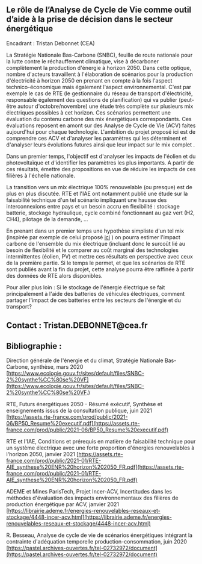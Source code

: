 ## Le rôle de l’Analyse de Cycle de Vie comme outil d’aide à  la prise de décision dans le secteur énergétique

Encadrant : Tristan Debonnet (CEA)

La Stratégie Nationale Bas-Carbone (SNBC), feuille de route nationale pour la lutte contre le réchauffement climatique, vise à décarboner complètement la production d\'énergie à horizon 2050. Dans cette optique, nombre d'acteurs travaillent à l\'élaboration de scénarios pour la production d\'électricité à horizon 2050 en prenant en compte à la fois l\'aspect technico-économique mais également l\'aspect environnemental. C'est par exemple le cas de RTE (le gestionnaire du réseau de transport d'électricité, responsable également des questions de planification) qui va publier (peut-être autour d'octobre/novembre) une étude très complète sur plusieurs mix électriques possibles à cet horizon. Ces scénarios permettent une évaluation du contenu carbone des mix énergétiques correspondants. Ces évaluations reposent en amont sur des Analyse de Cycle de Vie (ACV) faites aujourd'hui pour chaque technologie. L\'ambition du projet proposé ici est de comprendre ces ACV et d'analyser les paramètres qui les déterminent et d'analyser leurs évolutions futures ainsi que leur impact sur le mix complet .

Dans un premier temps, l\'objectif est d\'analyser les impacts de l\'éolien et du photovoltaïque et d\'identifier les paramètres les plus importants. A partir de ces résultats, émettre des propositions en vue de réduire les impacts de ces filières à l\'échelle nationale.

La transition vers un mix électrique 100% renouvelable (ou presque) est de plus en plus discutée. RTE et l\'IAE ont notamment publié une étude sur la faisabilité technique d\'un tel scénario impliquant une hausse des interconnexions entre pays et un besoin accru en flexibilité : stockage batterie, stockage hydraulique, cycle combiné fonctionnant au gaz vert (H2, CH4), pilotage de la demande, ...

En prenant dans un premier temps une hypothèse simpliste d'un tel mix (inspirée par exemple de celui proposé [ici](https://www.energy-alternatives.eu/2020/05/07/mix-de-production-delectricite-energie-et-puissance.html#possibles-futurs-mix--bas-carbones-) ) on pourra estimer l'impact carbone de l'ensemble du mix électrique (incluant donc le surcoût lié au besoin de flexibilité et le comparer au coût marginal des technologies intermittentes (éolien, PV) et mettre ces résultats en perspective avec ceux de la première partie. Si le temps le permet, et que les scénarios de RTE sont publiés avant la fin du projet, cette analyse pourra être raffinée à partir des données de RTE alors disponibles.

Pour aller plus loin : Si le stockage de l\'énergie électrique se fait principalement à l\'aide des batteries de véhicules électriques, comment partager l\'impact de ces batteries entre les secteurs de l\'énergie et du transport?

## Contact : Tristan.DEBONNET\@cea.fr

## Bibliographie :

Direction générale de l'énergie et du climat, Stratégie Nationale Bas-Carbone, synthèse, mars 2020
[https://www.ecologie.gouv.fr/sites/default/files/SNBC-2%20synthe%CC%80se%20VF](https://www.ecologie.gouv.fr/sites/default/files/SNBC-2%20synthe%CC%80se%20VF.)

RTE, Futurs énergétiques 2050 - Résumé exécutif, Synthèse et enseignements issus de la consultation publique, juin 2021
[https://assets.rte-france.com/prod/public/2021-06/BP50_Resume%20executif.pdf](https://assets.rte-france.com/prod/public/2021-06/BP50_Resume%20executif.pdf)

RTE et l'IAE, Conditions et prérequis en matière de faisabilité technique pour un système électrique avec une forte proportion d'énergies renouvelables à l'horizon 2050, janvier 2021
[https://assets.rte-france.com/prod/public/2021-01/RTE-AIE_synthese%20ENR%20horizon%202050_FR.pdf](https://assets.rte-france.com/prod/public/2021-01/RTE-AIE_synthese%20ENR%20horizon%202050_FR.pdf)

ADEME et Mines ParisTech, Projet Incer-ACV, Incertitudes dans les méthodes d'évaluation des impacts environnementaux des filières de production énergétique par ACV, janvier 2021
[https://librairie.ademe.fr/energies-renouvelables-reseaux-et-stockage/4448-incer-acv.html](https://librairie.ademe.fr/energies-renouvelables-reseaux-et-stockage/4448-incer-acv.html)

R. Besseau, Analyse de cycle de vie de scénarios énergétiques intégrant la contrainte d'adéquation temporelle production-consommation, juin 2020
[https://pastel.archives-ouvertes.fr/tel-02732972/document](https://pastel.archives-ouvertes.fr/tel-02732972/document)
